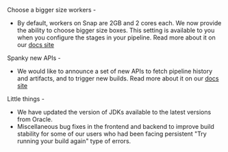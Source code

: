 Choose a bigger size workers -

* By default, workers on Snap are 2GB and 2 cores each. We now provide the ability to choose bigger size boxes. This setting is available to you when you configure the stages in your pipeline. Read more about it on our [docs site](https://docs.snap-ci.com/workers/configuring-workers/)

Spanky new APIs -

* We would like to announce a set of new APIs to fetch pipeline history and artifacts, and to trigger new builds. Read more about it on our [docs site](https://docs.snap-ci.com/api/)

Little things -

* We have updated the version of JDKs available to the latest versions from Oracle.
* Miscellaneous bug fixes in the frontend and backend to improve build stability for some of our users who had been facing persistent "Try running your build again" type of errors.

